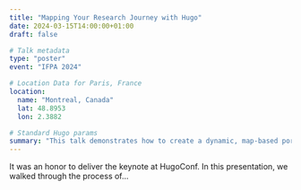 ```yaml
---
title: "Mapping Your Research Journey with Hugo"
date: 2024-03-15T14:00:00+01:00
draft: false

# Talk metadata
type: "poster" 
event: "IFPA 2024"

# Location Data for Paris, France
location:
  name: "Montreal, Canada"
  lat: 48.8953
  lon: 2.3882

# Standard Hugo params
summary: "This talk demonstrates how to create a dynamic, map-based portfolio of academic talks and presentations using the Hugo static site generator and PaperMod theme."
---
```


It was an honor to deliver the keynote at HugoConf. In this presentation, we walked through the process of...